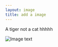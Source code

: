 ```yaml
---
layout: image
title: add a image
---
```


A tiger not a cat hhhhh

![Image text](https://scontent-lcy1-1.xx.fbcdn.net/v/t1.6435-9/246524964_122705106812719_6515783474899963286_n.jpg?_nc_cat=100&ccb=1-5&_nc_sid=8bfeb9&_nc_ohc=7_vCvlv-RIEAX-nKt8k&_nc_ht=scontent-lcy1-1.xx&oh=df78ce4a9cf3ac4e58324413c477b23a&oe=6194E609)
